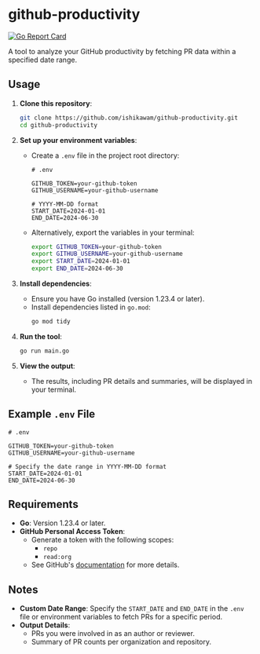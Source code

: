 # github-productivity

[![Go Report Card](https://goreportcard.com/badge/github.com/ishikawam/github-productivity)](https://goreportcard.com/report/github.com/ishikawam/github-productivity)

A tool to analyze your GitHub productivity by fetching PR data within a specified date range.

## Usage

1. **Clone this repository**:
   ```bash
   git clone https://github.com/ishikawam/github-productivity.git
   cd github-productivity
   ```

2. **Set up your environment variables**:
    - Create a `.env` file in the project root directory:
      ```plaintext
      # .env

      GITHUB_TOKEN=your-github-token
      GITHUB_USERNAME=your-github-username

      # YYYY-MM-DD format
      START_DATE=2024-01-01
      END_DATE=2024-06-30
      ```
    - Alternatively, export the variables in your terminal:
      ```bash
      export GITHUB_TOKEN=your-github-token
      export GITHUB_USERNAME=your-github-username
      export START_DATE=2024-01-01
      export END_DATE=2024-06-30
      ```

3. **Install dependencies**:
    - Ensure you have Go installed (version 1.23.4 or later).
    - Install dependencies listed in `go.mod`:
      ```bash
      go mod tidy
      ```

4. **Run the tool**:
   ```bash
   go run main.go
   ```

5. **View the output**:
    - The results, including PR details and summaries, will be displayed in your terminal.

## Example `.env` File

```plaintext
# .env

GITHUB_TOKEN=your-github-token
GITHUB_USERNAME=your-github-username

# Specify the date range in YYYY-MM-DD format
START_DATE=2024-01-01
END_DATE=2024-06-30
```

## Requirements

- **Go**: Version 1.23.4 or later.
- **GitHub Personal Access Token**:
    - Generate a token with the following scopes:
        - `repo`
        - `read:org`
    - See GitHub's [documentation](https://docs.github.com/en/github/authenticating-to-github/creating-a-personal-access-token) for more details.

## Notes

- **Custom Date Range**: Specify the `START_DATE` and `END_DATE` in the `.env` file or environment variables to fetch PRs for a specific period.
- **Output Details**:
    - PRs you were involved in as an author or reviewer.
    - Summary of PR counts per organization and repository.
